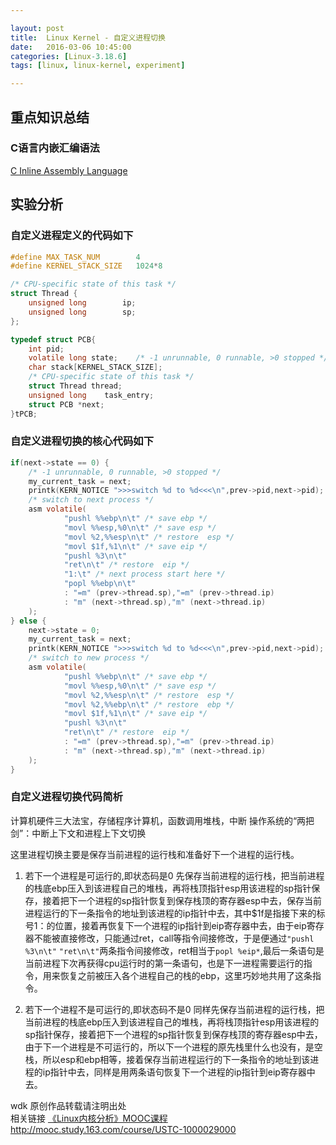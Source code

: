 ```yaml
---

layout: post
title:  Linux Kernel - 自定义进程切换
date:   2016-03-06 10:45:00
categories: [Linux-3.18.6]
tags: [linux, linux-kernel, experiment]

---
```


## 重点知识总结

### C语言内嵌汇编语法

[C Inline Assembly Language][1]

## 实验分析
### 自定义进程定义的代码如下
``` C
#define MAX_TASK_NUM        4
#define KERNEL_STACK_SIZE   1024*8

/* CPU-specific state of this task */
struct Thread {
    unsigned long        ip;
    unsigned long        sp;
};

typedef struct PCB{
    int pid;
    volatile long state;    /* -1 unrunnable, 0 runnable, >0 stopped */
    char stack[KERNEL_STACK_SIZE];
    /* CPU-specific state of this task */
    struct Thread thread;
    unsigned long    task_entry;
    struct PCB *next;
}tPCB;
```
### 自定义进程切换的核心代码如下
``` C
if(next->state == 0) {
    /* -1 unrunnable, 0 runnable, >0 stopped */
    my_current_task = next;
    printk(KERN_NOTICE ">>>switch %d to %d<<<\n",prev->pid,next->pid);
    /* switch to next process */
    asm volatile(
            "pushl %%ebp\n\t" /* save ebp */
            "movl %%esp,%0\n\t" /* save esp */
            "movl %2,%%esp\n\t" /* restore  esp */
            "movl $1f,%1\n\t" /* save eip */
            "pushl %3\n\t"
            "ret\n\t" /* restore  eip */
            "1:\t" /* next process start here */
            "popl %%ebp\n\t"
            : "=m" (prev->thread.sp),"=m" (prev->thread.ip)
            : "m" (next->thread.sp),"m" (next->thread.ip)
    );
} else {
    next->state = 0;
    my_current_task = next;
    printk(KERN_NOTICE ">>>switch %d to %d<<<\n",prev->pid,next->pid);
    /* switch to new process */
    asm volatile(
            "pushl %%ebp\n\t" /* save ebp */
            "movl %%esp,%0\n\t" /* save esp */
            "movl %2,%%esp\n\t" /* restore  esp */
            "movl %2,%%ebp\n\t" /* restore  ebp */
            "movl $1f,%1\n\t" /* save eip */
            "pushl %3\n\t"
            "ret\n\t" /* restore  eip */
            : "=m" (prev->thread.sp),"=m" (prev->thread.ip)
            : "m" (next->thread.sp),"m" (next->thread.ip)
    );
}
```
### 自定义进程切换代码简析
计算机硬件三大法宝，存储程序计算机，函数调用堆栈，中断
操作系统的“两把剑”：中断上下文和进程上下文切换

这里进程切换主要是保存当前进程的运行栈和准备好下一个进程的运行栈。

1. 若下一个进程是可运行的,即状态码是0
先保存当前进程的运行栈，把当前进程的栈底ebp压入到该进程自己的堆栈，再将栈顶指针esp用该进程的sp指针保存，接着把下一个进程的sp指针恢复到保存栈顶的寄存器esp中去，保存当前进程运行的下一条指令的地址到该进程的ip指针中去，其中$1f是指接下来的标号1：的位置，接着再恢复下一个进程的ip指针到eip寄存器中去，由于eip寄存器不能被直接修改，只能通过ret，call等指令间接修改，于是便通过`"pushl %3\n\t"` `"ret\n\t"`两条指令间接修改，ret相当于`popl %eip*`,最后一条语句是当前进程下次再获得cpu运行时的第一条语句，也是下一进程需要运行的指令，用来恢复之前被压入各个进程自己的栈的ebp，这里巧妙地共用了这条指令。

2. 若下一个进程不是可运行的,即状态码不是0
同样先保存当前进程的运行栈，把当前进程的栈底ebp压入到该进程自己的堆栈，再将栈顶指针esp用该进程的sp指针保存，接着把下一个进程的sp指针恢复到保存栈顶的寄存器esp中去，由于下一个进程是不可运行的，所以下一个进程的原先栈里什么也没有，是空栈，所以esp和ebp相等，接着保存当前进程运行的下一条指令的地址到该进程的ip指针中去，同样是用两条语句恢复下一个进程的ip指针到eip寄存器中去。



wdk 原创作品转载请注明出处  
相关链接 [《Linux内核分析》MOOC课程http://mooc.study.163.com/course/USTC-1000029000][2]

[1]: /mark/gramar/2016/03/06/c-inline-assembly-language.html
[2]: http://mooc.study.163.com/course/USTC-1000029000

